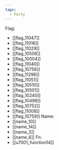 ```yaml
---
tags:
  - Party
---
```

Flag:
- [[flag_11047]]
- [[flag_11016]]
- [[flag_11029]]
- [[flag_10506]]
- [[flag_10004]]
- [[flag_11040]]
- [[flag_10756]]
- [[flag_11296]]
- [[flag_11051]]
- [[flag_10510]]
- [[flag_10501]]
- [[flag_10240]]
- [[flag_10496]]
- [[flag_10752]]
- [[flag_11008]]
- [[flag_10759]]
Name:
- [[name_10]]
- [[name_14]]
- [[name_3]]
- [[name_6]]
Fn:
- [[u7001_function14]]
